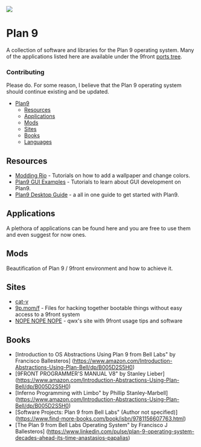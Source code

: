 ![](https://github.com/AnastasiosPapalias/banner.png)

# Plan 9

A collection of software and libraries for the Plan 9 operating system. Many of the applications listed here are available under the 9front [ports tree](https://code.9front.org/hg/ports).

### Contributing

Please do. For some reason, I believe that the Plan 9 operating system should continue existing and be updated.

- [Plan9](#plan9)
  - [Resources](#resources)
  - [Applications](#applications)
  - [Mods](#mods)
  - [Sites](#sites)
  - [Books](#books)
  - [Languages](#languages)
  
## Resources

* [Modding Rio](https://wiki.xxiivv.com/site/rio.html) - Tutorials on how to add a wallpaper and change colors.
* [Plan9 GUI Examples](https://wiki.xxiivv.com/site/plan9_c.html) - Tutorials to learn about GUI development on Plan9.
* [Plan9 Desktop Guide](https://pspodcasting.net/dan/blog/2019/plan9_desktop.html) - a all in one guide to get started with Plan9.

## Applications

A plethora of applications can be found here and you are free to use them and even suggest for now ones.

## Mods

Beautification of Plan 9 / 9front environment and how to achieve it.

## Sites

* [cat-v](http://cat-v.org)
* [9p.mom/f](http://9p.mom/f) - Files for hacking together bootable things without easy access to a 9front system
* [NOPE NOPE NOPE](http://nopenopenope.net/) - qwx's site with 9front usage tips and software

## Books

* [Introduction to OS Abstractions Using Plan 9 from Bell Labs" by Francisco Ballesteros] (https://www.amazon.com/Introduction-Abstractions-Using-Plan-Bell/dp/B005D2S5H0)
* [9FRONT PROGRAMMER'S MANUAL V8" by Stanley Lieber] (https://www.amazon.com/Introduction-Abstractions-Using-Plan-Bell/dp/B005D2S5H0)
* [Inferno Programming with Limbo" by Phillip Stanley-Marbell] (https://www.amazon.com/Introduction-Abstractions-Using-Plan-Bell/dp/B005D2S5H0)
* [Software Projects: Plan 9 from Bell Labs" (Author not specified)] (https://www.find-more-books.com/book/isbn/9781156607763.html)
* [The Plan 9 from Bell Labs Operating System" by Francisco J Ballesteros] (https://www.linkedin.com/pulse/plan-9-operating-system-decades-ahead-its-time-anastasios-papalias)



